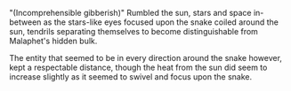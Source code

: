 "(Incomprehensible gibberish)" Rumbled the sun, stars and space in-between as the stars-like eyes focused upon the snake coiled around the sun, tendrils separating themselves to become distinguishable from Malaphet's hidden bulk. 

The entity that seemed to be in every direction around the snake however, kept a respectable distance, though the heat from the sun did seem to increase slightly as it seemed to swivel and focus upon the snake.